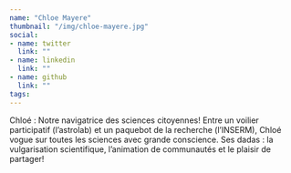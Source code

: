```yaml
---
name: "Chloe Mayere"
thumbnail: "/img/chloe-mayere.jpg"
social:
- name: twitter
  link: ""
- name: linkedin
  link: ""
- name: github
  link: ""
tags: 
---
```

Chloé : Notre navigatrice des sciences citoyennes! Entre un voilier participatif (l’astrolab) et un paquebot de la recherche (l’INSERM), Chloé vogue sur toutes les sciences avec grande conscience. Ses dadas : la vulgarisation scientifique, l’animation de communautés et le plaisir de partager!
